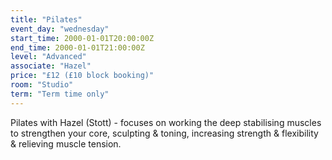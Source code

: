 ```yaml
---
title: "Pilates"
event_day: "wednesday"
start_time: 2000-01-01T20:00:00Z
end_time: 2000-01-01T21:00:00Z
level: "Advanced"
associate: "Hazel"
price: "£12 (£10 block booking)"
room: "Studio"
term: "Term time only"
---
```


 Pilates with Hazel (Stott) - focuses on working the deep stabilising muscles to strengthen your core, sculpting & toning, increasing strength & flexibility & relieving muscle tension.
